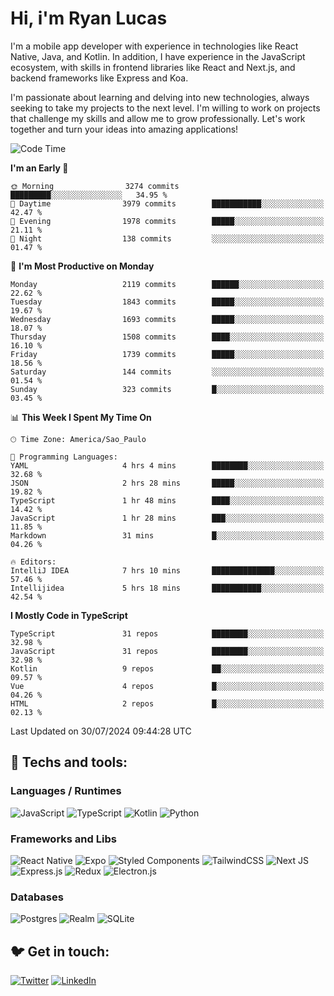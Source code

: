 # Hi, i'm Ryan Lucas

I'm a mobile app developer with experience in technologies like React Native, Java, and Kotlin.
In addition, I have experience in the JavaScript ecosystem, with skills in frontend libraries like React and Next.js, and backend frameworks like Express and Koa.

I'm passionate about learning and delving into new technologies, always seeking to take my projects to the next level. I'm willing to work on projects that challenge my skills and allow me to grow professionally. Let's work together and turn your ideas into amazing applications!


<!--START_SECTION:waka-->
![Code Time](http://img.shields.io/badge/Code%20Time-464%20hrs%2031%20mins-blue)

**I'm an Early 🐤** 

```text
🌞 Morning                3274 commits        █████████░░░░░░░░░░░░░░░░   34.95 % 
🌆 Daytime                3979 commits        ███████████░░░░░░░░░░░░░░   42.47 % 
🌃 Evening                1978 commits        █████░░░░░░░░░░░░░░░░░░░░   21.11 % 
🌙 Night                  138 commits         ░░░░░░░░░░░░░░░░░░░░░░░░░   01.47 % 
```
📅 **I'm Most Productive on Monday** 

```text
Monday                   2119 commits        ██████░░░░░░░░░░░░░░░░░░░   22.62 % 
Tuesday                  1843 commits        █████░░░░░░░░░░░░░░░░░░░░   19.67 % 
Wednesday                1693 commits        █████░░░░░░░░░░░░░░░░░░░░   18.07 % 
Thursday                 1508 commits        ████░░░░░░░░░░░░░░░░░░░░░   16.10 % 
Friday                   1739 commits        █████░░░░░░░░░░░░░░░░░░░░   18.56 % 
Saturday                 144 commits         ░░░░░░░░░░░░░░░░░░░░░░░░░   01.54 % 
Sunday                   323 commits         █░░░░░░░░░░░░░░░░░░░░░░░░   03.45 % 
```


📊 **This Week I Spent My Time On** 

```text
🕑︎ Time Zone: America/Sao_Paulo

💬 Programming Languages: 
YAML                     4 hrs 4 mins        ████████░░░░░░░░░░░░░░░░░   32.68 % 
JSON                     2 hrs 28 mins       █████░░░░░░░░░░░░░░░░░░░░   19.82 % 
TypeScript               1 hr 48 mins        ████░░░░░░░░░░░░░░░░░░░░░   14.42 % 
JavaScript               1 hr 28 mins        ███░░░░░░░░░░░░░░░░░░░░░░   11.85 % 
Markdown                 31 mins             █░░░░░░░░░░░░░░░░░░░░░░░░   04.26 % 

🔥 Editors: 
IntelliJ IDEA            7 hrs 10 mins       ██████████████░░░░░░░░░░░   57.46 % 
Intellijidea             5 hrs 18 mins       ███████████░░░░░░░░░░░░░░   42.54 % 
```

**I Mostly Code in TypeScript** 

```text
TypeScript               31 repos            ████████░░░░░░░░░░░░░░░░░   32.98 % 
JavaScript               31 repos            ████████░░░░░░░░░░░░░░░░░   32.98 % 
Kotlin                   9 repos             ██░░░░░░░░░░░░░░░░░░░░░░░   09.57 % 
Vue                      4 repos             █░░░░░░░░░░░░░░░░░░░░░░░░   04.26 % 
HTML                     2 repos             █░░░░░░░░░░░░░░░░░░░░░░░░   02.13 % 
```




 Last Updated on 30/07/2024 09:44:28 UTC
<!--END_SECTION:waka-->

## 🔧 Techs and tools: 

### Languages / Runtimes
![JavaScript](https://img.shields.io/badge/javascript-%23323330.svg?style=for-the-badge&logo=javascript&logoColor=%23F7DF1E)
![TypeScript](https://img.shields.io/badge/typescript-%23007ACC.svg?style=for-the-badge&logo=typescript&logoColor=white)
![Kotlin](https://img.shields.io/badge/kotlin-%230095D5.svg?style=for-the-badge&logo=kotlin&logoColor=white) ![Python](https://img.shields.io/badge/python-3670A0?style=for-the-badge&logo=python&logoColor=ffdd54)

### Frameworks and Libs
![React Native](https://img.shields.io/badge/react_native-%2320232a.svg?style=for-the-badge&logo=react&logoColor=%2361DAFB)
![Expo](https://img.shields.io/badge/expo-1C1E24?style=for-the-badge&logo=expo&logoColor=#D04A37)
![Styled Components](https://img.shields.io/badge/styled--components-DB7093?style=for-the-badge&logo=styled-components&logoColor=white)
![TailwindCSS](https://img.shields.io/badge/tailwindcss-%2338B2AC.svg?style=for-the-badge&logo=tailwind-css&logoColor=white)
![Next JS](https://img.shields.io/badge/Next-black?style=for-the-badge&logo=next.js&logoColor=white)
![Express.js](https://img.shields.io/badge/express.js-%23404d59.svg?style=for-the-badge&logo=express&logoColor=%2361DAFB)
![Redux](https://img.shields.io/badge/redux-%23593d88.svg?style=for-the-badge&logo=redux&logoColor=white)
![Electron.js](https://img.shields.io/badge/Electron-191970?style=for-the-badge&logo=Electron&logoColor=white)

### Databases
![Postgres](https://img.shields.io/badge/postgres-%23316192.svg?style=for-the-badge&logo=postgresql&logoColor=white)
![Realm](https://img.shields.io/badge/Realm-39477F?style=for-the-badge&logo=realm&logoColor=white)
![SQLite](https://img.shields.io/badge/sqlite-%2307405e.svg?style=for-the-badge&logo=sqlite&logoColor=white)

## 🐦 Get in touch:

[![Twitter](https://img.shields.io/badge/Twitter-%231DA1F2.svg?style=for-the-badge&logo=Twitter&logoColor=white)](https://twitter.com/ryangst_)
[![LinkedIn](https://img.shields.io/badge/linkedin-%230077B5.svg?style=for-the-badge&logo=linkedin&logoColor=white)](https://www.linkedin.com/in/ryan-lucas-machado/)
